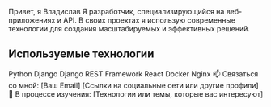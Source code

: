 Привет, я Владислав
Я разработчик, специализирующийся на веб-приложениях и API. В своих проектах я использую современные технологии для создания масштабируемых и эффективных решений.

## Используемые технологии
<link rel="stylesheet" type='text/css' href="https://cdn.jsdelivr.net/gh/devicons/devicon@latest/devicon.min.css" />
<i class="devicon-python-plain colored"></i> Python  
<i class="devicon-django-plain colored"></i> Django  
<i class="devicon-django-plain colored"></i> Django REST Framework  
<i class="devicon-react-original colored"></i> React  
<i class="devicon-docker-plain colored"></i> Docker  
<i class="devicon-nginx-plain colored"></i> Nginx  
📫 Связаться со мной:
[Ваш Email]
[Ссылки на социальные сети или другие профили]
🌱 В процессе изучения:
[Технологии или темы, которые вас интересуют]
